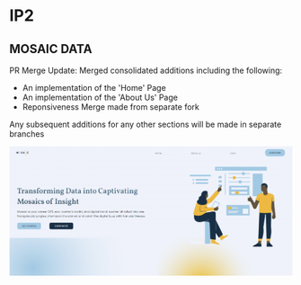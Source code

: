# IP2

## MOSAIC DATA

PR Merge Update: Merged consolidated additions including the following:

- An implementation of the 'Home' Page
- An implementation of the 'About Us' Page
- Reponsiveness Merge made from separate fork 

Any subsequent additions for any other sections will be made in separate branches

![Screenshots](./img/Screenshot.png)
